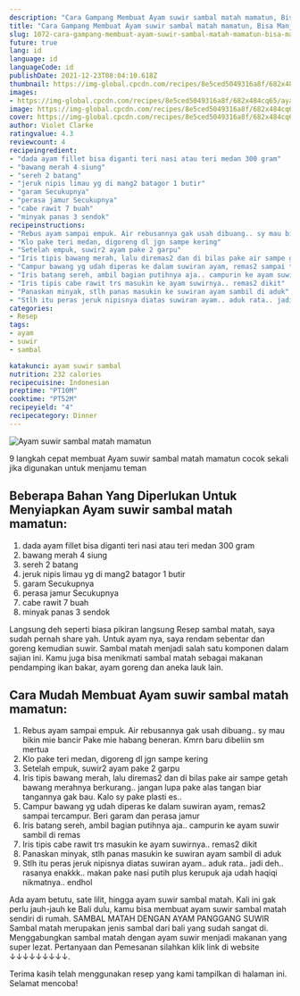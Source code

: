 ```yaml
---
description: "Cara Gampang Membuat Ayam suwir sambal matah mamatun, Bisa Manjain Lidah"
title: "Cara Gampang Membuat Ayam suwir sambal matah mamatun, Bisa Manjain Lidah"
slug: 1072-cara-gampang-membuat-ayam-suwir-sambal-matah-mamatun-bisa-manjain-lidah
future: true
lang: id
language: id
languageCode: id
publishDate: 2021-12-23T08:04:10.618Z 
thumbnail: https://img-global.cpcdn.com/recipes/8e5ced5049316a8f/682x484cq65/ayam-suwir-sambal-matah-mamatun-foto-resep-utama.png
images:
- https://img-global.cpcdn.com/recipes/8e5ced5049316a8f/682x484cq65/ayam-suwir-sambal-matah-mamatun-foto-resep-utama.png
image: https://img-global.cpcdn.com/recipes/8e5ced5049316a8f/682x484cq65/ayam-suwir-sambal-matah-mamatun-foto-resep-utama.png
cover: https://img-global.cpcdn.com/recipes/8e5ced5049316a8f/682x484cq65/ayam-suwir-sambal-matah-mamatun-foto-resep-utama.png
author: Violet Clarke
ratingvalue: 4.3
reviewcount: 4
recipeingredient:
- "dada ayam fillet bisa diganti teri nasi atau teri medan 300 gram"
- "bawang merah 4 siung"
- "sereh 2 batang"
- "jeruk nipis limau yg di mang2 batagor 1 butir"
- "garam Secukupnya"
- "perasa jamur Secukupnya"
- "cabe rawit 7 buah"
- "minyak panas 3 sendok"
recipeinstructions:
- "Rebus ayam sampai empuk. Air rebusannya gak usah dibuang.. sy mau bikin mie bancir Pake mie habang beneran. Kmrn baru dibeliin sm mertua"
- "Klo pake teri medan, digoreng dl jgn sampe kering"
- "Setelah empuk, suwir2 ayam pake 2 garpu"
- "Iris tipis bawang merah, lalu diremas2 dan di bilas pake air sampe getah bawang merahnya berkurang.. jangan lupa pake alas tangan biar tangannya gak bau. Kalo sy pake plasti es.."
- "Campur bawang yg udah diperas ke dalam suwiran ayam, remas2 sampai tercampur. Beri garam dan perasa jamur"
- "Iris batang sereh, ambil bagian putihnya aja.. campurin ke ayam suwir sambil di remas"
- "Iris tipis cabe rawit trs masukin ke ayam suwirnya.. remas2 dikit"
- "Panaskan minyak, stlh panas masukin ke suwiran ayam sambil di aduk"
- "Stlh itu peras jeruk nipisnya diatas suwiran ayam.. aduk rata.. jadi deh.. rasanya enakkk.. makan pake nasi putih plus kerupuk aja udah haqiqi nikmatnya.. endhol"
categories:
- Resep
tags:
- ayam
- suwir
- sambal

katakunci: ayam suwir sambal 
nutrition: 232 calories
recipecuisine: Indonesian
preptime: "PT10M"
cooktime: "PT52M"
recipeyield: "4"
recipecategory: Dinner
---
```



![Ayam suwir sambal matah mamatun](https://img-global.cpcdn.com/recipes/8e5ced5049316a8f/682x484cq65/ayam-suwir-sambal-matah-mamatun-foto-resep-utama.png)

9 langkah cepat membuat  Ayam suwir sambal matah mamatun cocok sekali jika digunakan untuk menjamu teman

<!--inarticleads1-->

## Beberapa Bahan Yang Diperlukan Untuk Menyiapkan Ayam suwir sambal matah mamatun:

1. dada ayam fillet bisa diganti teri nasi atau teri medan 300 gram
1. bawang merah 4 siung
1. sereh 2 batang
1. jeruk nipis limau yg di mang2 batagor 1 butir
1. garam Secukupnya
1. perasa jamur Secukupnya
1. cabe rawit 7 buah
1. minyak panas 3 sendok

Langsung deh seperti biasa pikiran langsung Resep sambal matah, saya sudah pernah share yah. Untuk ayam nya, saya rendam sebentar dan goreng kemudian suwir. Sambal matah menjadi salah satu komponen dalam sajian ini. Kamu juga bisa menikmati sambal matah sebagai makanan pendamping ikan bakar, ayam goreng dan aneka lauk lain. 

<!--inarticleads2-->

## Cara Mudah Membuat Ayam suwir sambal matah mamatun:

1. Rebus ayam sampai empuk. Air rebusannya gak usah dibuang.. sy mau bikin mie bancir Pake mie habang beneran. Kmrn baru dibeliin sm mertua
1. Klo pake teri medan, digoreng dl jgn sampe kering
1. Setelah empuk, suwir2 ayam pake 2 garpu
1. Iris tipis bawang merah, lalu diremas2 dan di bilas pake air sampe getah bawang merahnya berkurang.. jangan lupa pake alas tangan biar tangannya gak bau. Kalo sy pake plasti es..
1. Campur bawang yg udah diperas ke dalam suwiran ayam, remas2 sampai tercampur. Beri garam dan perasa jamur
1. Iris batang sereh, ambil bagian putihnya aja.. campurin ke ayam suwir sambil di remas
1. Iris tipis cabe rawit trs masukin ke ayam suwirnya.. remas2 dikit
1. Panaskan minyak, stlh panas masukin ke suwiran ayam sambil di aduk
1. Stlh itu peras jeruk nipisnya diatas suwiran ayam.. aduk rata.. jadi deh.. rasanya enakkk.. makan pake nasi putih plus kerupuk aja udah haqiqi nikmatnya.. endhol


Ada ayam betutu, sate lilit, hingga ayam suwir sambal matah. Kali ini gak perlu jauh-jauh ke Bali dulu, kamu bisa membuat ayam suwir sambal matah sendiri di rumah. SAMBAL MATAH DENGAN AYAM PANGGANG SUWIR Sambal matah merupakan jenis sambal dari bali yang sudah sangat di. Menggabungkan sambal matah dengan ayam suwir menjadi makanan yang super lezat. Pertanyaan dan Pemesanan silahkan klik link di website ↓↓↓↓↓↓↓↓↓. 

Terima kasih telah menggunakan resep yang kami tampilkan di halaman ini. Selamat mencoba!
